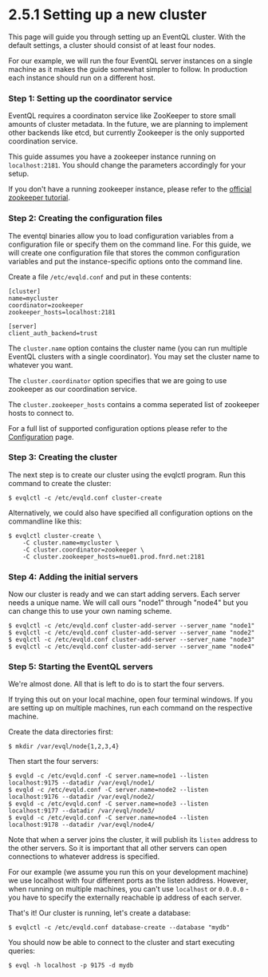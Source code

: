 2.5.1 Setting up a new cluster
==============================

This page will guide you through setting up an EventQL cluster. With the default
settings, a cluster should consist of at least four nodes.

For our example, we will run the four EventQL server instances on a single machine
as it makes the guide somewhat simpler to follow. In production each instance
should run on a different host.

### Step 1: Setting up the coordinator service

EventQL requires a coordinaton service like ZooKeeper to store small amounts
of cluster metadata. In the future, we are planning to implement other backends
like etcd, but currently Zookeeper is the only supported coordination service.

This guide assumes you have a zookeeper instance running on `localhost:2181`. You
should change the parameters accordingly for your setup.

If you don't have a running zookeeper instance, please refer to the
[official zookeeper tutorial](https://zookeeper.apache.org/doc/r3.3.3/zookeeperStarted.html).

### Step 2: Creating the configuration files

The eventql binaries allow you to load configuration variables from a configuration
file or specify them on the command line. For this guide, we will create one
configuration file that stores the common configuration variables and put the
instance-specific options onto the command line.

Create a file `/etc/evqld.conf` and put in these contents:

    [cluster]
    name=mycluster
    coordinator=zookeeper
    zookeeper_hosts=localhost:2181

    [server]
    client_auth_backend=trust

The `cluster.name` option contains the cluster name (you can run multiple EventQL
clusters with a single coordinator). You may set the cluster name to whatever you
want.

The `cluster.coordinator` option specifies that we are going to use zookeeper
as our coordination service.

The `cluster.zookeeper_hosts` contains a comma seperated list of zookeeper hosts to connect
to.

For a full list of supported configuration options please refer to the [Configuration](../../configuration)
page.


### Step 3: Creating the cluster

The next step is to create our cluster using the evqlctl program. Run this command
to create the cluster:

    $ evqlctl -c /etc/evqld.conf cluster-create

Alternatively, we could also have specified all configuration options on the
commandline like this:

    $ evqlctl cluster-create \
        -C cluster.name=mycluster \
        -C cluster.coordinator=zookeeper \
        -C cluster.zookeeper_hosts=nue01.prod.fnrd.net:2181


### Step 4: Adding the initial servers

Now our cluster is ready and we can start adding servers. Each server needs
a unique name. We will call ours "node1" through "node4" but you can change
this to use your own naming scheme.

    $ evqlctl -c /etc/evqld.conf cluster-add-server --server_name "node1"
    $ evqlctl -c /etc/evqld.conf cluster-add-server --server_name "node2"
    $ evqlctl -c /etc/evqld.conf cluster-add-server --server_name "node3"
    $ evqlctl -c /etc/evqld.conf cluster-add-server --server_name "node4"

### Step 5: Starting the EventQL servers

We're almost done. All that is left to do is to start the four servers.

If trying this out on your local machine, open four terminal windows. If you are
setting up on multiple machines, run each command on the respective machine.

Create the data directories first:

    $ mkdir /var/evql/node{1,2,3,4}

Then start the four servers:

    $ evqld -c /etc/evqld.conf -C server.name=node1 --listen localhost:9175 --datadir /var/evql/node1/
    $ evqld -c /etc/evqld.conf -C server.name=node2 --listen localhost:9176 --datadir /var/evql/node2/
    $ evqld -c /etc/evqld.conf -C server.name=node3 --listen localhost:9177 --datadir /var/evql/node3/
    $ evqld -c /etc/evqld.conf -C server.name=node4 --listen localhost:9178 --datadir /var/evql/node4/

Note that when a server joins the cluster, it will publish its `listen` address
to the other servers. So it is important that all other servers can open
connections to whatever address is specified.

For our example (we assume you run this on your development machine) we use
localhost with four different ports as the listen address. However, when running
on multiple machines, you can't use `localhost` or `0.0.0.0` - you have to specify
the externally reachable ip address of each server.

That's it! Our cluster is running, let's create a database:

    $ evqlctl -c /etc/evqld.conf database-create --database "mydb"

You should now be able to connect to the cluster and start executing
queries:

    $ evql -h localhost -p 9175 -d mydb

